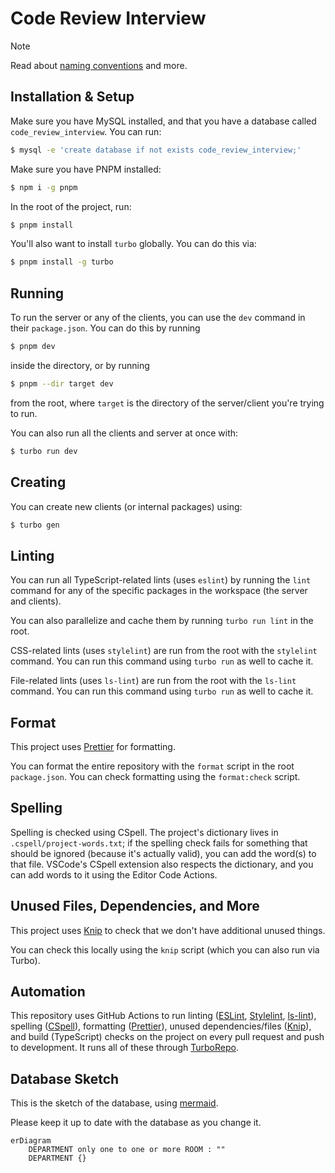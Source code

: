 # Code Review Interview

> [!NOTE]
> Read about [naming conventions](https://hilma.atlassian.net/wiki/spaces/TD/pages/723943513/Naming+Conventions) and more.

## Installation & Setup

Make sure you have MySQL installed, and that you have a database called `code_review_interview`. You can run:

```bash
$ mysql -e 'create database if not exists code_review_interview;'
```

Make sure you have PNPM installed:

```bash
$ npm i -g pnpm
```

In the root of the project, run:

```bash
$ pnpm install
```

You'll also want to install `turbo` globally. You can do this via:

```bash
$ pnpm install -g turbo
```

## Running

To run the server or any of the clients, you can use the `dev` command in their `package.json`. You can do this by running

```bash
$ pnpm dev
```

inside the directory, or by running

```bash
$ pnpm --dir target dev
```

from the root, where `target` is the directory of the server/client you're trying to run.

You can also run all the clients and server at once with:

```bash
$ turbo run dev
```

## Creating

You can create new clients (or internal packages) using:

```bash
$ turbo gen
```

## Linting

You can run all TypeScript-related lints (uses `eslint`) by running the `lint` command for any of the specific packages in the workspace (the server and clients).

You can also parallelize and cache them by running `turbo run lint` in the root.

CSS-related lints (uses `stylelint`) are run from the root with the `stylelint` command. You can run this command using `turbo run` as well to cache it.

File-related lints (uses `ls-lint`) are run from the root with the `ls-lint` command. You can run this command using `turbo run` as well to cache it.

## Format

This project uses [Prettier](https://prettier.io/) for formatting.

You can format the entire repository with the `format` script in the root `package.json`. You can check formatting using the `format:check` script.

## Spelling

Spelling is checked using CSpell. The project's dictionary lives in `.cspell/project-words.txt`; if the spelling check fails for something that should be ignored (because it's actually valid), you can add the word(s) to that file. VSCode's CSpell extension also respects the dictionary, and you can add words to it using the Editor Code Actions.

## Unused Files, Dependencies, and More

This project uses [Knip](https://knip.dev/) to check that we don't have additional unused things.

You can check this locally using the `knip` script (which you can also run via Turbo).

## Automation

This repository uses GitHub Actions to run linting ([ESLint](https://eslint.org/), [Stylelint](https://stylelint.io/), [ls-lint](https://ls-lint.org/)), spelling ([CSpell](https://cspell.org/docs/getting-started/)), formatting ([Prettier](https://prettier.io/)), unused dependencies/files ([Knip](https://knip.dev/)), and build (TypeScript) checks on the project on every pull request and push to development. It runs all of these through [TurboRepo](https://turbo.build/repo/docs).

## Database Sketch

This is the sketch of the database, using [mermaid](https://mermaid.js.org/).

Please keep it up to date with the database as you change it.

```mermaid
erDiagram
    DEPARTMENT only one to one or more ROOM : ""
    DEPARTMENT {}
```
